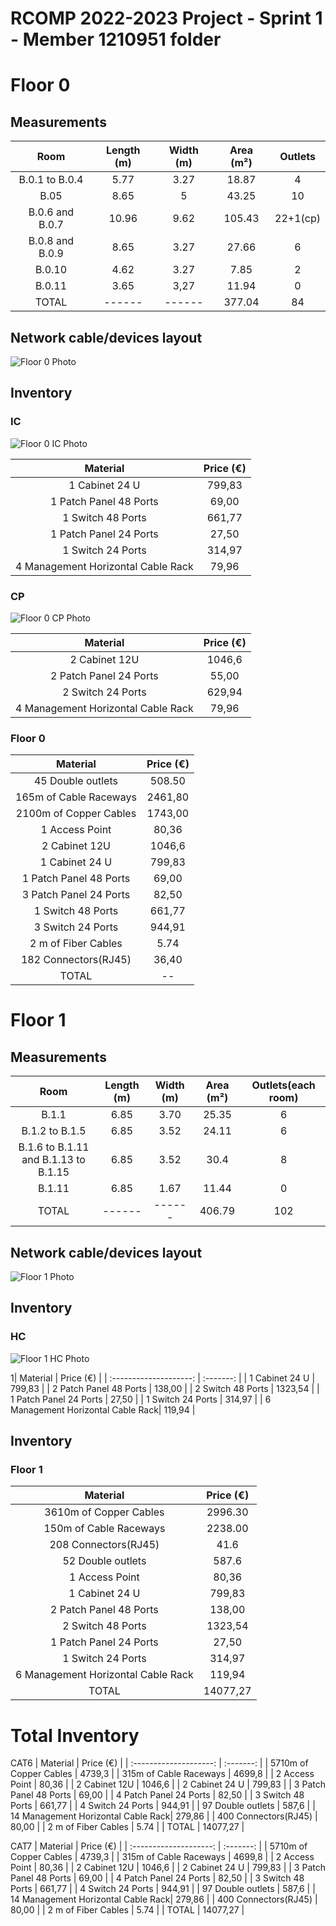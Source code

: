 RCOMP 2022-2023 Project - Sprint 1 - Member 1210951 folder
===========================================

# Floor 0
## Measurements

|      Room       | Length (m) | Width (m) | Area (m²) | Outlets |
| :-------------: | :--------: | :-------: | :-------: | :-----: |
| B.0.1 to B.0.4  |    5.77    |   3.27    |   18.87   |    4    |
|      B.05       |    8.65    |   5       |   43.25   |   10    |
| B.0.6 and B.0.7 |   10.96    |   9.62    |   105.43  |   22+1(cp)    |
| B.0.8 and B.0.9 |    8.65    |   3.27    |   27.66   |    6    |
|     B.0.10      |    4.62    |   3.27    |   7.85    |    2    |
|     B.0.11      |    3.65    |   3,27    |   11.94   |    0    |
|      TOTAL      |   ------   |  ------   |   377.04  |   84    |

## Network cable/devices layout

![Floor 0 Photo](floor0.png)

## Inventory

### IC

![Floor 0 IC Photo](IC-floor0.png)

|        Material        | Price (€) |
| :--------------------: | :-------: |
|     1 Cabinet 24 U      |  799,83   |
| 1 Patch Panel 48 Ports |  69,00   |
|   1 Switch 48 Ports    |  661,77 |
| 1 Patch Panel 24 Ports |   27,50   |
|   1 Switch 24 Ports    |  314,97  |
| 4 Management Horizontal Cable Rack|  79,96    |

### CP

![Floor 0 CP Photo](CP-floor0.png)

|        Material        | Price (€) |
| :--------------------: | :-------: |
|     2 Cabinet 12U      |  1046,6   |
| 2 Patch Panel 24 Ports |   55,00   |
|   2 Switch 24 Ports    |  629,94   |
| 4 Management Horizontal Cable Rack|  79,96    |


### Floor 0 

|        Material        | Price (€) |
| :--------------------: | :-------: |
|   45 Double outlets    |  508.50   |
| 165m of Cable Raceways | 2461,80   |
| 2100m of Copper Cables |  1743,00  |
|    1 Access Point     |   80,36   |
|     2 Cabinet 12U      |  1046,6   |
|     1 Cabinet 24 U      |  799,83   |
| 1 Patch Panel 48 Ports |  69,00   |
| 3 Patch Panel 24 Ports |   82,50   |
|   1 Switch 48 Ports    |  661,77 |
|   3 Switch 24 Ports    |  944,91   |
|  2 m of Fiber Cables  |   5.74    |
|  182 Connectors(RJ45)   |    36,40     |
|  TOTAL      |   --    |






# Floor 1
## Measurements

|      Room       | Length (m) | Width (m) | Area (m²) | Outlets(each room) |
| :-------------: | :--------: | :-------: | :-------: | :-----: |
| B.1.1           |    6.85    |   3.70    |   25.35   |    6    |
| B.1.2 to B.1.5           |    6.85    |   3.52    |   24.11   |    6    |
|B.1.6 to B.1.11 and B.1.13 to B.1.15|    6.85    |   3.52       |  30.4   |    8    |
| B.1.11 |  6.85    |   1.67    |  11.44   |   0    |
|      TOTAL      |   ------   |  ------   |     406.79   |   102    |

## Network cable/devices layout

![Floor 1 Photo](floor1.png)


## Inventory 
### HC
![Floor 1 HC Photo](HC-floor1.png)

1|        Material        | Price (€) |
| :--------------------: | :-------: |
|     1 Cabinet 24 U      |  799,83   |
| 2 Patch Panel 48 Ports |  138,00   |
|   2 Switch 48 Ports    |  1323,54  |
| 1 Patch Panel 24 Ports |   27,50   |
|   1 Switch 24 Ports    |  314,97  |
| 6 Management Horizontal Cable Rack|  119,94    |


## Inventory 
### Floor 1
|        Material        | Price (€) |
| :--------------------: | :-------: |
| 3610m of Copper Cables |  2996.30  |
| 150m of Cable Raceways |  2238.00  |
|  208 Connectors(RJ45)   |    41.6     |
|   52 Double outlets    |  587.6   |
|    1 Access Point     |   80,36   |
|     1 Cabinet 24 U      |  799,83   |
| 2 Patch Panel 48 Ports |  138,00   |
|   2 Switch 48 Ports    |  1323,54  |
| 1 Patch Panel 24 Ports |   27,50   |
|   1 Switch 24 Ports    |  314,97  |
| 6 Management Horizontal Cable Rack|  119,94    |
|  TOTAL      |   14077,27     |


# Total Inventory

CAT6
|        Material        | Price (€) |
| :--------------------: | :-------: |
| 5710m of Copper Cables |  4739,3   |
| 315m of Cable Raceways |  4699,8  |
|    2 Access Point     |   80,36   |
|     2 Cabinet 12U      |  1046,6   |
|     2 Cabinet 24 U      |  799,83   |
| 3 Patch Panel 48 Ports |  69,00   |
| 4 Patch Panel 24 Ports |   82,50   |
|   3 Switch 48 Ports    |  661,77 |
|   4 Switch 24 Ports    |  944,91   |
|   97 Double outlets    |  587,6   |
| 14 Management Horizontal Cable Rack|  279,86    |
|  400 Connectors(RJ45)   |    80,00     |
|  2 m of Fiber Cables  |   5.74    |
|  TOTAL      |   14077,27     |



CAT7 
|        Material        | Price (€) |
| :--------------------: | :-------: |
| 5710m of Copper Cables |  4739,3   |
| 315m of Cable Raceways |  4699,8  |
|    2 Access Point     |   80,36   |
|     2 Cabinet 12U      |  1046,6   |
|     2 Cabinet 24 U      |  799,83   |
| 3 Patch Panel 48 Ports |  69,00   |
| 4 Patch Panel 24 Ports |   82,50   |
|   3 Switch 48 Ports    |  661,77 |
|   4 Switch 24 Ports    |  944,91   |
|   97 Double outlets    |  587,6   |
| 14 Management Horizontal Cable Rack|  279,86    |
|  400 Connectors(RJ45)   |    80,00     |
|  2 m of Fiber Cables  |   5.74    |
|  TOTAL      |   14077,27     |
